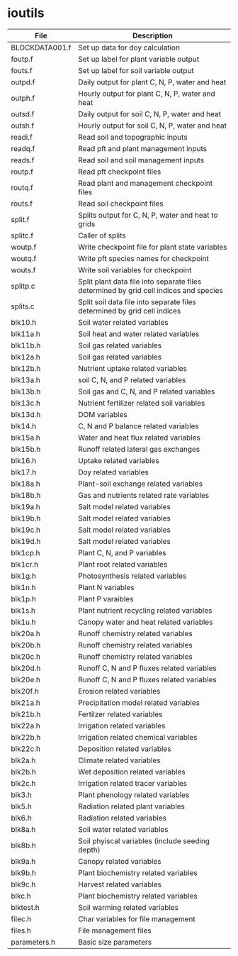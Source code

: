 # ioutils

|File                 | Description                                                                         |
|---------------------|-------------------------------------------------------------------------------------|
|BLOCKDATA001.f       |Set up data for doy calculation                                                      |
|foutp.f              |Set up label for plant variable output                                               |
|fouts.f              |Set up label for soil variable output                                                |
|outpd.f              |Daily output for plant C, N, P, water and heat                                       |
|outph.f              |Hourly output for plant C, N, P, water and heat                                      |
|outsd.f              |Daily output for soil C, N, P, water and heat                                        |
|outsh.f              |Hourly output for soil C, N, P, water and heat                                       |
|readi.f              |Read soil and topographic inputs                                                     |
|readq.f              |Read pft and plant management inputs                                                 |
|reads.f              |Read soil and soil management inputs                                                 |
|routp.f              |Read pft checkpoint files                                                            |
|routq.f              |Read plant and management checkpoint files                                           |
|routs.f              |Read soil checkpoint files                                                           |
|split.f              |Splits output for C, N, P, water and heat to grids                                   |
|splitc.f             |Caller of splits                                                                     |
|woutp.f              |Write checkpoint file for plant state variables                                      |
|woutq.f              |Write pft species names for checkpoint                                               |
|wouts.f              |Write soil variables for checkpoint                                                  |
|splitp.c             |Split plant data file into separate files determined by grid cell indices and species|
|splits.c             |Split soil data file into separate files determined by grid cell indices             |
|blk10.h              |Soil water related variables                                                         |
|blk11a.h             |Soil heat and water related variables                                                |
|blk11b.h             |Soil gas related variables                                                           |
|blk12a.h             |Soil gas related variables                                                           |
|blk12b.h             |Nutrient uptake related variables                                                    |
|blk13a.h             |soil C, N, and P related variables                                                   |
|blk13b.h             |Soil gas and C, N, and P related variables                                           |
|blk13c.h             |Nutrient fertilizer related soil variables                                           |
|blk13d.h             |DOM variables                                                                        |
|blk14.h              |C, N and P balance related variables                                                 |
|blk15a.h             |Water and heat flux related variables                                                |
|blk15b.h             |Runoff related lateral gas exchanges                                                 | 
|blk16.h              |Uptake related variables                                                             |
|blk17.h              |Doy related variables                                                                |
|blk18a.h             |Plant-soil exchange related variables                                                |
|blk18b.h             |Gas and nutrients related rate variables                                             |
|blk19a.h             |Salt model related variables                                                         |
|blk19b.h             |Salt model related variables                                                         |
|blk19c.h             |Salt model related variables                                                         |
|blk19d.h             |Salt model related variables                                                         |
|blk1cp.h             |Plant C, N, and P variables                                                          |
|blk1cr.h             |Plant root related variables                                                         |
|blk1g.h              |Photosynthesis related variables                                                     |
|blk1n.h              |Plant N variables                                                                    |
|blk1p.h              |Plant P varaibles                                                                    |
|blk1s.h              |Plant nutrient recycling related variables                                           |
|blk1u.h              |Canopy water and heat related variables                                              |
|blk20a.h             |Runoff chemistry related variables                                                   |
|blk20b.h             |Runoff chemistry related variables                                                   |
|blk20c.h             |Runoff chemistry related variables                                                   |
|blk20d.h             |Runoff C, N and P fluxes related variables                                           |
|blk20e.h             |Runoff C, N and P fluxes related variables                                           |
|blk20f.h             |Erosion related variables                                                            |
|blk21a.h             |Precipitation model related variables                                                |
|blk21b.h             |Fertilzer related variables                                                          |
|blk22a.h             |Irrigation related variables                                                         |
|blk22b.h             |Irrigation related chemical variables                                                |
|blk22c.h             |Deposition related variables                                                         |
|blk2a.h              |Climate related variables                                                            |
|blk2b.h              |Wet deposition related variables                                                     |
|blk2c.h              |Irrigation related tracer variables                                                  |
|blk3.h               |Plant phenology related variables                                                    |
|blk5.h               |Radiation related plant variables                                                    |
|blk6.h               |Radiation related variables                                                          |
|blk8a.h              |Soil water related variables                                                         |
|blk8b.h              |Soil phyiscal variables (include seeding depth)                                      |
|blk9a.h              |Canopy related variables                                                             |
|blk9b.h              |Plant biochemistry related variables                                                 |
|blk9c.h              |Harvest related variables                                                            |
|blkc.h               |Plant biochemistry related variables                                                 |
|blktest.h            |Soil warming related variables                                                       |
|filec.h              |Char variables for file management                                                   |
|files.h              |File management files                                                                |
|parameters.h         |Basic size parameters                                                                |
